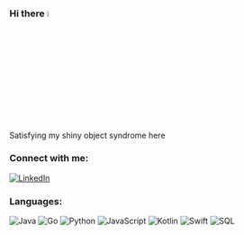 ### Hi there <img src="https://media.giphy.com/media/hvRJCLFzcasrR4ia7z/giphy.gif" width="5%">
Satisfying my shiny object syndrome here

### Connect with me:
[![LinkedIn](https://img.shields.io/badge/LinkedIn-%230077B5.svg?logo=linkedin&logoColor=white)](https://www.linkedin.com/in/voonfusing/)

### Languages:
![Java](https://img.shields.io/badge/java-%23ED8B00.svg?style=for-the-badge&logo=java&logoColor=white)
![Go](https://img.shields.io/badge/go-00599C?style=for-the-badge&logo=go&logoColor=white)
![Python](https://img.shields.io/badge/python-%233776AB.svg?style=for-the-badge&logo=python&logoColor=white) 
![JavaScript](https://img.shields.io/badge/javascript-%23323330.svg?style=for-the-badge&logo=javascript&logoColor=%23F7DF1E)
![Kotlin](https://img.shields.io/badge/kotlin-F2F4F9?style=for-the-badge&logo=kotlin)
![Swift](https://img.shields.io/badge/swift-F2F4F9?style=for-the-badge&logo=swift)
![SQL](https://img.shields.io/badge/sql-%2307405e.svg?style=for-the-badge&logo=postgresql&logoColor=white)
